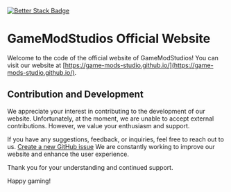 [![Better Stack Badge](https://uptime.betterstack.com/status-badges/v1/monitor/1dpws.svg)](https://uptime.betterstack.com/?utm_source=status_badge)
# GameModStudios Official Website

Welcome to the code of the official website of GameModStudios! You can visit our website at [https://game-mods-studio.github.io/](https://game-mods-studio.github.io/).

## Contribution and Development

We appreciate your interest in contributing to the development of our website. Unfortunately, at the moment, we are unable to accept external contributions. However, we value your enthusiasm and support.

If you have any suggestions, feedback, or inquiries, feel free to reach out to us. [Create a new GitHub issue](https://github.com/game-mods-studio/game-mods-studio.github.io/issues/new?assignees=&labels=security&template=security-vulnerability-report.md&title=) We are constantly working to improve our website and enhance the user experience.

Thank you for your understanding and continued support.

Happy gaming!
